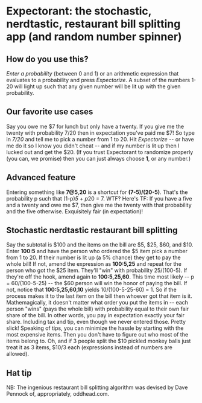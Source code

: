 # Expectorant: the stochastic, nerdtastic, restaurant bill splitting app (and random number spinner)

## How do you use this?
*Enter a probability* (between 0 and 1) or an arithmetic expression that evaluates to a probability and press _Expectorize_.
A subset of the numbers 1-20 will light up such that any given number will be lit up with the given probability.

## Our favorite use cases 

Say you owe me $7 for lunch but only have a twenty.
If you give me the twenty with probability 7/20 then in expectation you've paid me $7!
So type in *7/20* and tell me to pick a number from 1 to 20.
Hit _Expectorize_ -- or have me do it so I know you didn't cheat -- and if my number is lit up then I lucked out and get the $20. 
(If you trust Expectorant to randomize properly (you can, we promise) then you can just always choose <b>1</b>, or any number.)

## Advanced feature
Entering something like <b>7@5,20</b> is a shortcut for <b>(7-5)/(20-5)</b>. 
That's the probability p such that (1-p)*5 + p*20 = 7. 
WTF? Here's TF: If you have a five and a twenty and owe me $7, then give me the twenty with that probability and the five otherwise. 
Exquisitely fair (in expectation)!

## Stochastic nerdtastic restaurant bill splitting
Say the subtotal is $100 and the items on the bill are $5, $25, $60, and $10. 
Enter <b>100:5</b> and have the person who ordered the $5 item pick a number from 1 to 20.
If their number is lit up (a 5% chance) they get to pay the whole bill! 
If not, amend the expression as <b>100:5,25</b> and repeat for the person who got the $25 item. 
They'll "win" with probability 25/(100-5). 
If they're off the hook, amend again to <b>100:5,25,60</b>. 
This time most likely -- p = 60/(100-5-25) -- the $60 person will win the honor of paying the bill. 
If not, notice that <b>100:5,25,60,10</b> yields 10/(100-5-25-60) = 1. 
So if the process makes it to the last item on the bill then whoever got that item is it.
Mathemagically, it doesn't matter what order you put the items in -- each person "wins" (pays the whole bill) with probability equal to their own fair share of the bill.
In other words, you pay in expectation exactly your fair share. 
Including tax and tip, even though we never entered those.
Pretty slick! 
Speaking of tips, you can minimize the hassle by starting with the most expensive items.
Then you don't have to figure out who most of the items belong to.
Oh, and if 3 people split the $10 pickled monkey balls just treat it as 3 items, $10/3 each (expressions instead of numbers are allowed).

## Hat tip
NB: The ingenious restaurant bill splitting algorithm was devised by Dave 
Pennock of, appropriately, oddhead.com.
